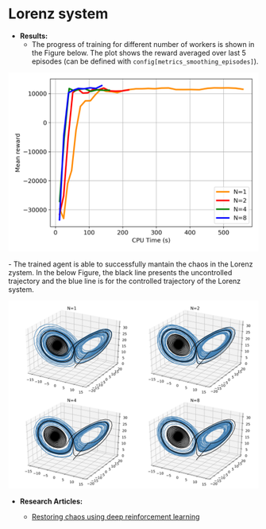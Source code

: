 # Lorenz system

- **Results:**
	- The progress of training for different number of workers is shown in the Figure below. The plot shows the reward averaged over last 5 episodes (can be defined with `config[metrics_smoothing_episodes]`).  
<p align="center">
	<img src="misc/mean_reward.png" width="512">
</p>
	- The trained agent is able to successfully mantain the chaos in the Lorenz zystem. In the below Figure, the black line presents the uncontrolled trajectory and the blue line is for the controlled trajectory of the Lorenz system.       
<p align="center">
	<img src="misc/results_summary.png" width="768">
</p>

- **Research Articles:**  

	- [Restoring chaos using deep reinforcement learning](https://aip.scitation.org/doi/abs/10.1063/5.0002047?journalCode=cha)




